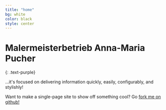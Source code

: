 ```yaml
---
title: "home"
bg: white
color: black
style: center
---
```


<span class="fa-stack subtlecircle" style="font-size:100px; background:rgba(255,166,0,0.1)">
  <i class="fa fa-paint-brush fa-stack-2x text-white"></i>
  <i class="fa fa-paint-brush fa-stack-1x text-orange"></i>
</span>

# Malermeisterbetrieb Anna-Maria Pucher
{: .text-purple}


…it's focused on delivering information quickly, easily, configurably, and stylishly!

Want to make a single-page site to show off something cool? Go [fork me on github!](https://github.com/t413/SinglePaged)
